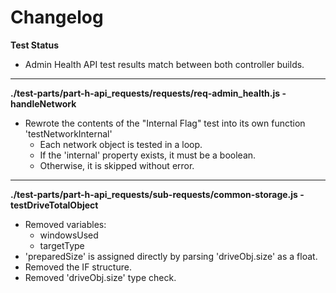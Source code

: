 # Changelog

**Test Status**
* Admin Health API test results match between both controller builds.

---

**./test-parts/part-h-api_requests/requests/req-admin_health.js - handleNetwork**
* Rewrote the contents of the "Internal Flag" test into its own function 'testNetworkInternal'
	* Each network object is tested in a loop.
	* If the 'internal' property exists, it must be a boolean.
	* Otherwise, it is skipped without error.

---

**./test-parts/part-h-api_requests/sub-requests/common-storage.js - testDriveTotalObject**
* Removed variables:
	* windowsUsed
	* targetType
* 'preparedSize' is assigned directly by parsing 'driveObj.size' as a float.
* Removed the IF structure.
* Removed 'driveObj.size' type check.

